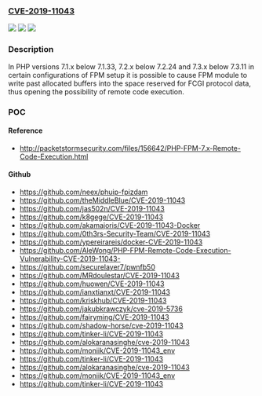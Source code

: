 ### [CVE-2019-11043](https://cve.mitre.org/cgi-bin/cvename.cgi?name=CVE-2019-11043)
![](https://img.shields.io/static/v1?label=Product&message=PHP&color=blue)
![](https://img.shields.io/static/v1?label=Version&message=7.1.x%3C%207.1.33%20&color=brighgreen)
![](https://img.shields.io/static/v1?label=Vulnerability&message=CWE-120%20Buffer%20Overflow&color=brighgreen)

### Description

In PHP versions 7.1.x below 7.1.33, 7.2.x below 7.2.24 and 7.3.x below 7.3.11 in certain configurations of FPM setup it is possible to cause FPM module to write past allocated buffers into the space reserved for FCGI protocol data, thus opening the possibility of remote code execution.

### POC

#### Reference
- http://packetstormsecurity.com/files/156642/PHP-FPM-7.x-Remote-Code-Execution.html

#### Github
- https://github.com/neex/phuip-fpizdam
- https://github.com/theMiddleBlue/CVE-2019-11043
- https://github.com/jas502n/CVE-2019-11043
- https://github.com/k8gege/CVE-2019-11043
- https://github.com/akamajoris/CVE-2019-11043-Docker
- https://github.com/0th3rs-Security-Team/CVE-2019-11043
- https://github.com/ypereirareis/docker-CVE-2019-11043
- https://github.com/AleWong/PHP-FPM-Remote-Code-Execution-Vulnerability-CVE-2019-11043-
- https://github.com/securelayer7/pwnfb50
- https://github.com/MRdoulestar/CVE-2019-11043
- https://github.com/huowen/CVE-2019-11043
- https://github.com/ianxtianxt/CVE-2019-11043
- https://github.com/kriskhub/CVE-2019-11043
- https://github.com/jakubkrawczyk/cve-2019-5736
- https://github.com/fairyming/CVE-2019-11043
- https://github.com/shadow-horse/cve-2019-11043
- https://github.com/tinker-li/CVE-2019-11043
- https://github.com/alokaranasinghe/cve-2019-11043
- https://github.com/moniik/CVE-2019-11043_env
- https://github.com/tinker-li/CVE-2019-11043
- https://github.com/alokaranasinghe/cve-2019-11043
- https://github.com/moniik/CVE-2019-11043_env
- https://github.com/tinker-li/CVE-2019-11043

